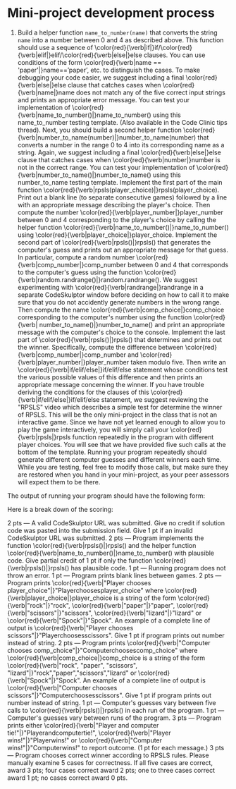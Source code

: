 # Mini-project development process

1. Build a helper function `name_to_number(name)` that converts the string `name` into a number between 0 and 4 as described above. This function should use a sequence of \color{red}{\verb|if|}if/\color{red}{\verb|elif|}elif/\color{red}{\verb|else|}else clauses. You can use conditions of the form \color{red}{\verb|name == 'paper'|}name==’paper’, etc. to distinguish the cases. To make debugging your code easier, we suggest including a final \color{red}{\verb|else|}else clause that catches cases when \color{red}{\verb|name|}name does not match any of the five correct input strings and prints an appropriate error message. You can test your implementation of \color{red}{\verb|name_to_number()|}name_to_number() using this name_to_number testing template. (Also available in the Code Clinic tips thread).
Next, you should build a second helper function \color{red}{\verb|number_to_name(number)|}number_to_name(number) that converts a number in the range 0 to 4 into its corresponding name as a string. Again, we suggest including a final \color{red}{\verb|else|}else clause that catches cases when \color{red}{\verb|number|}number is not in the correct range. You can test your implementation of \color{red}{\verb|number_to_name()|}number_to_name() using this number_to_name testing template.
Implement the first part of the main function \color{red}{\verb|rpsls(player_choice)|}rpsls(player_choice). Print out a blank line (to separate consecutive games) followed by a line with an appropriate message describing the player's choice. Then compute the number \color{red}{\verb|player_number|}player_number between 0 and 4 corresponding to the player's choice by calling the helper function \color{red}{\verb|name_to_number()|}name_to_number() using \color{red}{\verb|player_choice|}player_choice.
Implement the second part of \color{red}{\verb|rpsls()|}rpsls() that generates the computer's guess and prints out an appropriate message for that guess. In particular, compute a random number \color{red}{\verb|comp_number|}comp_number between 0 and 4 that corresponds to the computer's guess using the function \color{red}{\verb|random.randrange()|}random.randrange(). We suggest experimenting with \color{red}{\verb|randrange|}randrange in a separate CodeSkulptor window before deciding on how to call it to make sure that you do not accidently generate numbers in the wrong range. Then compute the name \color{red}{\verb|comp_choice|}comp_choice corresponding to the computer's number using the function \color{red}{\verb| number_to_name()|}number_to_name() and print an appropriate message with the computer's choice to the console.
Implement the last part of \color{red}{\verb|rpsls()|}rpsls() that determines and prints out the winner. Specifically, compute the difference between \color{red}{\verb|comp_number|}comp_number and \color{red}{\verb|player_number|}player_number taken modulo five. Then write an \color{red}{\verb|if/elif/else|}if/elif/else statement whose conditions test the various possible values of this difference and then prints an appropriate message concerning the winner. If you have trouble deriving the conditions for the clauses of this \color{red}{\verb|if/elif/else|}if/elif/else statement, we suggest reviewing the "RPSLS" video which describes a simple test for determine the winner of RPSLS.
This will be the only mini-project in the class that is not an interactive game. Since we have not yet learned enough to allow you to play the game interactively, you will simply call your \color{red}{\verb|rpsls|}rpsls function repeatedly in the program with different player choices. You will see that we have provided five such calls at the bottom of the template. Running your program repeatedly should generate different computer guesses and different winners each time. While you are testing, feel free to modify those calls, but make sure they are restored when you hand in your mini-project, as your peer assessors will expect them to be there.

The output of running your program should have the following form:



Here is a break down of the scoring:

2 pts — A valid CodeSkulptor URL was submitted. Give no credit if solution code was pasted into the submission field. Give 1 pt if an invalid CodeSkulptor URL was submitted.
2 pts — Program implements the function \color{red}{\verb|rpsls()|}rpsls() and the helper function \color{red}{\verb|name_to_number()|}name_to_number() with plausible code. Give partial credit of 1 pt if only the function \color{red}{\verb|rpsls()|}rpsls() has plausible code.
1 pt — Running program does not throw an error.
1 pt — Program prints blank lines between games.
2 pts — Program prints \color{red}{\verb|"Player chooses player_choice"|}"Playerchoosesplayer_choice" where \color{red}{\verb|player_choice|}player_choice is a string of the form \color{red}{\verb|"rock"|}"rock", \color{red}{\verb|"paper"|}"paper", \color{red}{\verb|"scissors"|}"scissors", \color{red}{\verb|"lizard"|}"lizard" or \color{red}{\verb|"Spock"|}"Spock". An example of a complete line of output is \color{red}{\verb|"Player chooses scissors"|}"Playerchoosesscissors". Give 1 pt if program prints out number instead of string.
2 pts — Program prints \color{red}{\verb|"Computer chooses comp_choice"|}"Computerchoosescomp_choice" where \color{red}{\verb|comp_choice|}comp_choice is a string of the form \color{red}{\verb|"rock", "paper", "scissors", "lizard"|}"rock","paper","scissors","lizard" or \color{red}{\verb|"Spock"|}"Spock". An example of a complete line of output is \color{red}{\verb|"Computer chooses scissors"|}"Computerchoosesscissors". Give 1 pt if program prints out number instead of string.
1 pt — Computer's guesses vary between five calls to \color{red}{\verb|rpsls()|}rpsls() in each run of the program.
1 pt — Computer's guesses vary between runs of the program.
3 pts — Program prints either \color{red}{\verb|"Player and computer tie!"|}"Playerandcomputertie!", \color{red}{\verb|"Player wins!"|}"Playerwins!" or \color{red}{\verb|"Computer wins!"|}"Computerwins!" to report outcome. (1 pt for each message.)
3 pts — Program chooses correct winner according to RPSLS rules. Please manually examine 5 cases for correctness. If all five cases are correct, award 3 pts; four cases correct award 2 pts; one to three cases correct award 1 pt; no cases correct award 0 pts.

